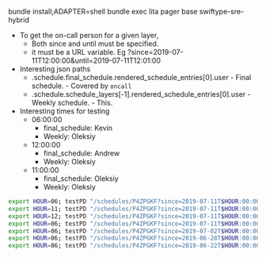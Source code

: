 
bundle install;ADAPTER=shell bundle exec lita
pager base swiftype-sre-hybrid


* To get the on-call person for a given layer,
  * Both since and until must be specified.
  * it must be a URL variable. Eg ?since=2019-07-11T12:00:00&until=2019-07-11T12:01:00
* Interesting json paths
  * .schedule.final_schedule.rendered_schedule_entries[0].user - Final schedule. - Covered by `oncall`
  * .schedule.schedule_layers[-1].rendered_schedule_entries[0].user - Weekly schedule. - This.
* Interesting times for testing
  * 06:00:00
    * final_schedule: Kevin
    * Weekly: Oleksiy
  * 12:00:00
    * final_schedule: Andrew
    * Weekly: Oleksiy
  * 11:00:00
    * final_schedule: Oleksiy
    * Weekly: Oleksiy

```bash
export HOUR=06; testPD "/schedules/P4ZPGKF?since=2019-07-11T$HOUR:00:00&until=2019-07-11T$HOUR:01:00"
export HOUR=11; testPD "/schedules/P4ZPGKF?since=2019-07-11T$HOUR:00:00&until=2019-07-11T$HOUR:01:00"
export HOUR=12; testPD "/schedules/P4ZPGKF?since=2019-07-11T$HOUR:00:00&until=2019-07-11T$HOUR:01:00"
export HOUR=06; testPD "/schedules/P4ZPGKF?since=2019-07-11T$HOUR:00:00&until=2019-07-11T$HOUR:01:00" | jq '.schedule.schedule_layers[-1].rendered_schedule_entries[0].user' - Returns Oleksiy.
export HOUR=06; testPD "/schedules/P4ZPGKF?since=2019-07-02T$HOUR:00:00&until=2019-07-02T$HOUR:01:00" | jq '.schedule.schedule_layers[-1].rendered_schedule_entries[0].user' - Returns Andrew.
export HOUR=06; testPD "/schedules/P4ZPGKF?since=2019-06-28T$HOUR:00:00&until=2019-06-28T$HOUR:01:00" | jq '.schedule.schedule_layers[-1].rendered_schedule_entries[0].user' - Returns Kevin.
export HOUR=06; testPD "/schedules/P4ZPGKF?since=2019-06-22T$HOUR:00:00&until=2019-06-22T$HOUR:01:00" | jq '.schedule.schedule_layers[-1].rendered_schedule_entries[0].user' - Returns Brian.
```
